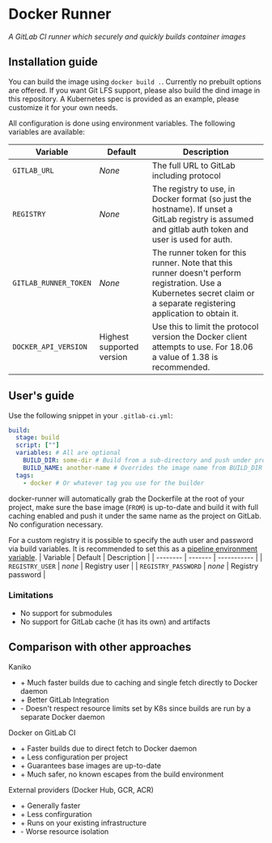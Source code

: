 # Docker Runner

_A GitLab CI runner which securely and quickly builds container images_

## Installation guide

You can build the image using `docker build .`. Currently no prebuilt options are offered.
If you want Git LFS support, please also build the dind image in this repository.
A Kubernetes spec is provided as an example, please customize it for your own needs.

All configuration is done using environment variables. The following variables are available:

| Variable              | Default                   | Description                                                                                                                                                             |
| --------------------- | ------------------------- | ----------------------------------------------------------------------------------------------------------------------------------------------------------------------- |
| `GITLAB_URL`          | _None_                    | The full URL to GitLab including protocol                                                                                                                               |
| `REGISTRY`            | _None_                    | The registry to use, in Docker format (so just the hostname). If unset a GitLab registry is assumed and gitlab auth token and user is used for auth.                    |
| `GITLAB_RUNNER_TOKEN` | _None_                    | The runner token for this runner. Note that this runner doesn't perform registration. Use a Kubernetes secret claim or a separate registering application to obtain it. |
| `DOCKER_API_VERSION`  | Highest supported version | Use this to limit the protocol version the Docker client attempts to use. For 18.06 a value of 1.38 is recommended.                                                     |

## User's guide

Use the following snippet in your `.gitlab-ci.yml`:

```yaml
build:
  stage: build
  script: [""]
  variables: # All are optional
    BUILD_DIR: some-dir # Build from a sub-directory and push under project-name/some-dir:tag
    BUILD_NAME: another-name # Overrides the image name from BUILD_DIR to project-name/another-name:tag
  tags:
    - docker # Or whatever tag you use for the builder
```

docker-runner will automatically grab the Dockerfile at the root of your project, make sure the base image (`FROM`) is up-to-date
and build it with full caching enabled and push it under the same name as the project on GitLab. No configuration necessary.

For a custom registry it is possible to specify the auth user and password via build variables. It is recommended to set this as a [pipeline environment variable](https://docs.gitlab.com/ee/ci/variables/#variables).
| Variable | Default | Description |
| -------- | ------- | ----------- |
| `REGISTRY_USER` | _none_ | Registry user |
| `REGISTRY_PASSWORD` | _none_ | Registry password |

### Limitations

- No support for submodules
- No support for GitLab cache (it has its own) and artifacts

## Comparison with other approaches
Kaniko
  * \+ Much faster builds due to caching and single fetch directly to Docker daemon
  * \+ Better GitLab Integration
  * \- Doesn't respect resource limits set by K8s since builds are run by a separate Docker daemon

Docker on GitLab CI
  * \+ Faster builds due to direct fetch to Docker daemon
  * \+ Less configuration per project
  * \+ Guarantees base images are up-to-date
  * \+ Much safer, no known escapes from the build environment

External providers (Docker Hub, GCR, ACR)
  * \+ Generally faster
  * \+ Less confirguration
  * \+ Runs on your existing infrastructure
  * \- Worse resource isolation
